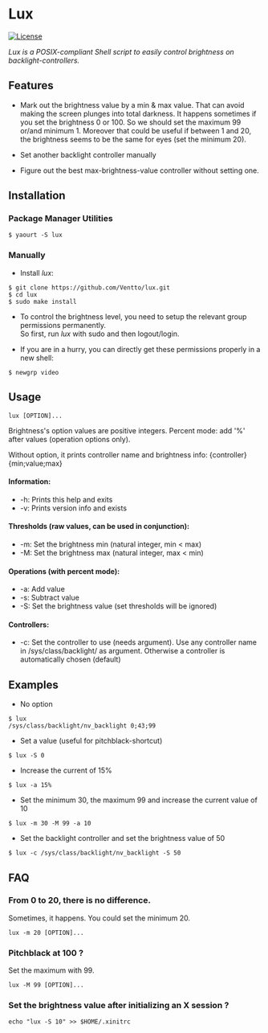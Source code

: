 Lux
===

[![License](https://img.shields.io/badge/license-GPLv3-blue.svg?style=flat)](https://github.com/Ventto/lux/blob/master/LICENSE)

*Lux is a POSIX-compliant Shell script to easily control brightness on backlight-controllers.*

## Features

*  Mark out the brightness value by a min & max value. That can avoid making the screen plunges into total darkness. It happens sometimes if you set the brightness 0 or 100. So we should set the maximum 99 or/and minimum 1. Moreover that could be useful if between 1 and 20, the brightness seems to be the same for eyes (set the minimum 20).

* Set another backlight controller manually

* Figure out the best max-brightness-value controller without setting one.

## Installation

### Package Manager Utilities

```
$ yaourt -S lux
```

### Manually

* Install *lux*:

```
$ git clone https://github.com/Ventto/lux.git
$ cd lux
$ sudo make install
```

* To control the brightness level, you need to setup the relevant group permissions
permanently.<br />So first, run *lux* with sudo and then logout/login.

* If you are in a hurry, you can directly get these permissions properly in a new shell:

```
$ newgrp video
```

## Usage

```
lux [OPTION]...
```

Brightness's option values are positive integers.
Percent mode: add '%' after values (operation options only).

Without option, it prints controller name and brightness info:
{controller} {min;value;max}

#### Information:

* -h: Prints this help and exits
* -v: Prints version info and exists

#### Thresholds (raw values, can be used in conjunction):

* -m: Set the brightness min (natural integer, min < max)
* -M: Set the brightness max (natural integer, max < min)

#### Operations (with percent mode):

* -a: Add value
* -s: Subtract value
* -S: Set the brightness value (set thresholds will be ignored)

#### Controllers:
* -c: Set the controller to use (needs argument). Use any controller name in /sys/class/backlight/ as argument. Otherwise a controller is automatically chosen (default)


## Examples

* No option
```
$ lux
/sys/class/backlight/nv_backlight 0;43;99
```

* Set a value (useful for pitchblack-shortcut)
```
$ lux -S 0
```

* Increase the current of 15%
```
$ lux -a 15%
```

* Set the minimum 30, the maximum 99 and increase the current value of 10

```
$ lux -m 30 -M 99 -a 10
```

* Set the backlight controller and set the brightness value of 50
```
$ lux -c /sys/class/backlight/nv_backlight -S 50
```

## FAQ

### From 0 to 20, there is no difference.

Sometimes, it happens. You could set the minimum 20.<br>

```
lux -m 20 [OPTION]...
```

### Pitchblack at 100 ?

Set the maximum with 99.<br>

```
lux -M 99 [OPTION]...
```

### Set the brightness value after initializing an X session ?

```
echo "lux -S 10" >> $HOME/.xinitrc
```

